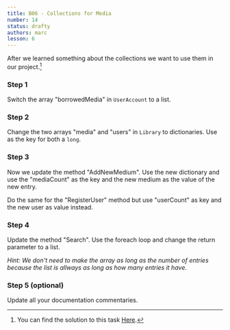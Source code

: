 ```yaml
---
title: B06 - Collections for Media
number: 14
status: drafty
authors: marc
lesson: 6
---
```


After we learned something about the collections we want to use them in our project.[^solution]

[^solution]:
    You can find the solution to this task [Here](https://github.com/satkowski/csharp-solutions/blob/master/06_datenstrukturen/B06_collections_for_media/ExerciseSolution/).

### Step 1

Switch the array "borrowedMedia" in `UserAccount` to a list.

### Step 2

Change the two arrays "media" and "users" in `Library` to dictionaries. Use as the key for both a `long`.

### Step 3

Now we update the method "AddNewMedium". Use the new dictionary and use the "mediaCount" as the key and the new medium as the value of the new entry.

Do the same for the "RegisterUser" method but use "userCount" as key and the new user as value instead.

### Step 4

Update the method "Search". Use the foreach loop and change the return parameter to a list.

*Hint: We don't need to make the array as long as the number of entries because the list is allways as long as how many entries it have.*

### Step 5 (optional)

Update all your documentation commentaries.